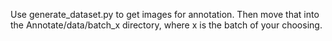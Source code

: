 Use generate_dataset.py to get images for annotation. Then move that into the Annotate/data/batch_x directory, where x is the batch of your choosing.
